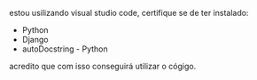 estou usilizando visual studio code, certifique se de ter instalado:

- Python
- Django
- autoDocstring - Python

acredito que com isso conseguirá utilizar o cógigo.